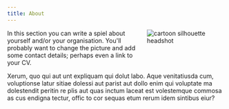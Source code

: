 ```yaml
---
title: About
---
```


<img src="/static/about/headshot.jpg" style="float:right;margin:0 0 5% 5%;max-width:180px;" alt="cartoon silhouette headshot" title="Your Name" />

In this section you can write a spiel about yourself and/or your organisation. 
You'll probably want to change the picture and add some contact details; 
perhaps even a link to your CV.

Xerum, quo qui aut unt expliquam qui dolut labo. Aque venitatiusda cum, 
voluptionse latur sitiae dolessi aut parist aut dollo enim qui voluptate ma 
dolestendit peritin re plis aut quas inctum laceat est volestemque commosa as 
cus endigna tectur, offic to cor sequas etum rerum idem sintibus eiur?
